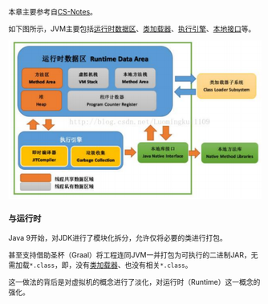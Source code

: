 本章主要参考自[CS-Notes](https://www.cyc2018.xyz/)。

如下图所示，JVM主要包括<u>运行时数据区</u>、<u>类加载器</u>、<u>执行引擎</u>、<u>本地接口</u>等。

![](../images/3/jvm_memory_structure.png)

### 与运行时

Java 9开始，对JDK进行了模块化拆分，允许仅将必要的类进行打包。

甚至支持借助圣杯（Graal）将工程连同JVM一并打包为可执行的二进制JAR，无需加载`*.class`，即，没有<u>类加载器</u>、也没有相关`*.class`。

这一做法的背后是对虚拟机的概念进行了淡化，对运行时（Runtime）这一概念的强化。

